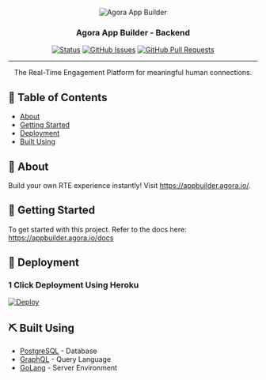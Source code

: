 <p align="center">
  <img src="https://user-images.githubusercontent.com/10133258/120986333-1b30b500-c79a-11eb-99ba-77120f4c59f1.png" alt="Agora App Builder"/>
</p>

<h3 align="center">Agora App Builder - Backend</h3>

<div align="center">

  [![Status](https://img.shields.io/badge/status-active-success.svg)]() 
  [![GitHub Issues](https://img.shields.io/github/issues/AgoraIO/app-builder-backend.svg)](https://github.com/AgoraIO/app-builder-backend/issues)
  [![GitHub Pull Requests](https://img.shields.io/github/issues-pr/AgoraIO/app-builder-backend.svg)](https://github.com/AgoraIO/app-builder-backend/pulls)

</div>

---

<p align="center"> The Real-Time Engagement Platform for meaningful human connections.
    <br> 
</p>

## 📝 Table of Contents
- [About](#about)
- [Getting Started](#getting_started)
- [Deployment](#deployment)
- [Built Using](#built_using)

## 🧐 About <a name = "about"></a>
Build your own RTE experience instantly! Visit https://appbuilder.agora.io/.

## 🏁 Getting Started <a name = "getting_started"></a>
To get started with this project. Refer to the docs here: https://appbuilder.agora.io/docs

## 🚀 Deployment <a name = "deployment"></a>

### 1 Click Deployment Using Heroku
[![Deploy](https://www.herokucdn.com/deploy/button.svg)](https://heroku.com/deploy?template=https://github.com/AgoraIO/app-builder-backend)

## ⛏️ Built Using <a name = "built_using"></a>
- [PostgreSQL](https://www.postgresql.org/) - Database
- [GraphQL](https://graphql.org/) - Query Language
- [GoLang](https://golang.org/) - Server Environment
